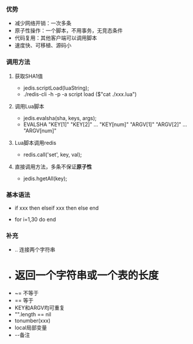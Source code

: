 ### 优势
- 减少网络开销：一次多条
- 原子性操作：一个脚本，不用事务，无竞态条件
- 代码复用：其他客户端可以调用脚本
- 速度快、可移植、源码小

### 调用方法

1. 获取SHA1值
	- jedis.scriptLoad(luaString);
	- ./redis-cli -h <ip> -p <port> -a <password> script load ($"cat ./xxx.lua")

2. 调用Lua脚本
	- jedis.evalsha(sha, keys, args);
	- EVALSHA <sha> <num> "KEY[1]" "KEY[2]" ... "KEY[num]" "ARGV[1]" "ARGV[2]" ... "ARGV[num]"

3. Lua脚本调用redis
	- redis.call('set', key, val);

4. 直接调用方法，多条不保证**原子性**
	- jedis.hgetAll(key);

### 基本语法

 - if xxx then
elseif xxx then
else
end

 - for i=1,30 do
end


### 补充

- .. 连接两个字符串
- # 返回一个字符串或一个表的长度
- ~= 不等于
- == 等于
- KEY和ARGV均可重复
- "".length == nil
- tonumber(xxx)
- local局部变量
- --备注

